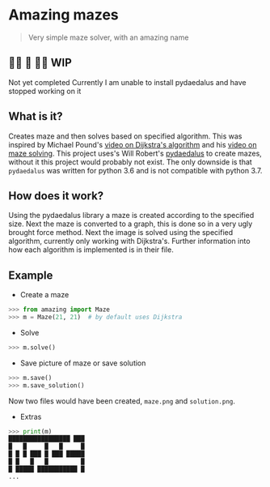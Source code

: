 # Amazing mazes
> Very simple maze solver, with an amazing name

## 🚧🚧 🛑 🚧🚧 WIP
Not yet completed
Currently I am unable to install pydaedalus and have stopped working on it

## What is it?
Creates maze and then solves based on specified algorithm.  This was inspired
by Michael Pound's [video on Dijkstra's algorithm](https://youtu.be/GazC3A4OQTE)
and his [video on maze solving](https://youtube.be/rop0W4QDOUI). This project
uses's Will Robert's [pydaedalus](https://github.com/wroberts/pydaedalus) to
create mazes, without it this project would probably not exist.  The only
downside is that `pydaedalus` was written for python 3.6 and is not compatible
with python 3.7.


## How does it work?
Using the pydaedalus library a maze is created according to the specified size.
Next the maze is converted to a graph, this is done so in a very ugly brought
force method.  Next the image is solved using the specified algorithm,
currently only working with Dijkstra's.  Further information into how each
algorithm is implemented is in their file.


## Example
- Create a maze
``` python
>>> from amazing import Maze
>>> m = Maze(21, 21)  # by default uses Dijkstra
```

- Solve 
``` python
>>> m.solve()
```

- Save picture of maze or save solution
``` python
>>> m.save()
>>> m.save_solution()
```
Now two files would have been created, `maze.png` and `solution.png`.

- Extras
```python
>>> print(m)
█████████████████ ███
█   █     █   █     █
█ █ █ ███ █ ███ █████
█ █   █   █         █
█ █████ ███████████ █
...
```
